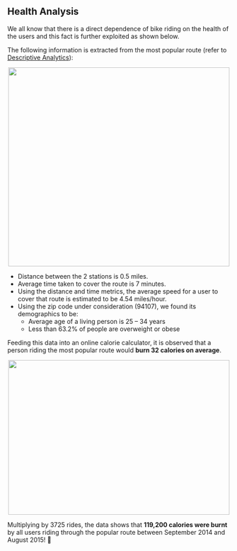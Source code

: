 ## Health Analysis

We all know that there is a direct dependence of bike riding on the health of the users and this fact is further exploited as shown below. 

The following information is extracted from the most popular route (refer to [Descriptive Analytics](2-descriptive-analytics.md#Station-and-Route-Information)):

<p align="center">
<img src="https://i.imgur.com/VcqKnCL.png" width="500" height="450">
</p>

- Distance between the 2 stations is 0.5 miles.
- Average time taken to cover the route is 7 minutes.
- Using the distance and time metrics, the average speed for a user to cover that route is estimated to be 4.54 miles/hour. 
- Using the zip code under consideration (94107), we found its demographics to be: 
    - Average age of a living person is 25 – 34 years
    - Less than 63.2% of people are overweight or obese

Feeding this data into an online calorie calculator, it is observed that a person riding the most popular route would **burn 32 calories on average**. 

<p align="center">
<img src="https://i.imgur.com/VtNmOAF.png" width="500" height="350">
</p>

Multiplying by 3725 rides, the data shows that **119,200 calories were burnt** by all users riding through the popular route between September 2014 and August 2015! :muscle:
